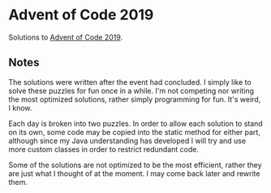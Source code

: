 # Advent of Code 2019

Solutions to [Advent of Code 2019](https://adventofcode.com/).

## Notes
The solutions were written after the event had concluded. I simply like to solve these puzzles for fun once in a while.
I'm not competing nor writing the most optimized solutions, rather simply programming for fun. It's weird, I know.

Each day is broken into two puzzles. In order to allow each solution to stand on its own, some code may be copied into
the static method for either part, although since my Java understanding has developed I will try and use more custom classes in order to restrict redundant code.

Some of the solutions are not optimized to be the most efficient, rather they are just what I thought of at the moment.
I may come back later and rewrite them. 
